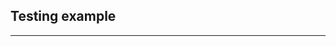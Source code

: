 ## Testing example

---

<iframe data-src="http://emberjs.jsbin.com/IJAZOLO/10/embed?javascript,live" frameborder="0" height="700" width="960"></iframe>

